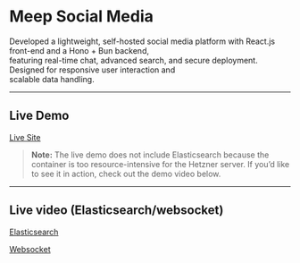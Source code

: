 # Meep Social Media

Developed a lightweight, self-hosted social media platform with React.js front-end and a Hono + Bun backend,  
featuring real-time chat, advanced search, and secure deployment. Designed for responsive user interaction and  
scalable data handling.

---

##  Live Demo
 [Live Site](https://shivalry.dev)  

> **Note:** The live demo does not include Elasticsearch because the container is too resource-intensive for the Hetzner server.
If you’d like to see it in action, check out the demo video below.

---

##  Live video (Elasticsearch/websocket)


[Elasticsearch](https://github.com/user-attachments/assets/bebd9b64-8822-49a9-8db1-88575889fb06)

[Websocket](https://github.com/user-attachments/assets/e9d9eefc-88fb-418d-a42c-e3dd8acae6a2)

